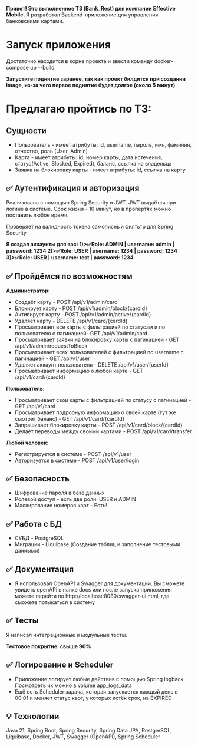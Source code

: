 <strong>Привет! Это выполненное ТЗ (Bank_Rest) для компании Effective Mobile. </strong>
Я разработал Backend-приложение для управления банковскими картами.

<h1>Запуск приложения</h1>
<p>Достаточно находится в корне проекта и ввести команду
docker-compose up --build</p>
<strong>Запустите поднятие заранее, 
так как проект билдится при создании image,
из-за чего первое поднятие будет долгое (около 5 минут)</strong>

<h1>Предлагаю пройтись по ТЗ:</h1>

<h2>Сущности</h2>
<ul>
<li>Пользователь - имеет атрибуты: id, username, 
пароль, имя, фамилия, отчество, роль (User, Admin)</li>
<li>Карта - имеет атрибуты: id, номер карты, дата истечения, 
статус(Active, Blocked, Expired), баланс, ссылка на владельца</li>
<li>Заявка на блокировку карты - имеет атрибуты: id, ссылка на карту</li>
</ul>

<h2>✅ Аутентификация и авторизация</h2>
<p>Реализована с помощью Spring Security и JWT. JWT выдаётся при логине в системе.
Срок жизни - 10 минут, но в пропертях можно поставить любое время.</p>
<p>Проверяет на валидность токена самописный филтьтр для Spring Security.</p>
<p><strong>Я создал аккаунты для вас: 
1)>✅Role: ADMIN | username: admin | password: 1234
2)>✅Role: USER  | username: 1234 | password: 1234
3)>✅Role: USER | username: test | password: 1234</strong></p>

<h2>✅ Пройдёмся по возможностям </h2>
<strong>Администратор:</strong>
  <ul>
    <li>Создаёт карту - POST /api/v1/admin/card</li>
    <li>Блокирует карту - POST /api/v1/admin/block/{cardId}</li>
    <li>Активирует карту - POST /api/v1/admin/active/{cardId}</li>
    <li>Удаляет карту - DELETE /api/v1/card/{cardId}</li>
    <li>Просматривает все карты с фильтрацией по статусам и по пользователю с пагинацией- GET /api/v1/admin/card</li>
    <li>Просматривает заявки на блокировку карты с пагинацией - GET /api/v1/admin/requestToBlock</li>
    <li>Просматривает всех пользователей с фильтрацией по username с пагинацией - GET /api/v1/user</li>
    <li>Удаляет аккаунт пользователя - DELETE /api/v1/user/{userId}</li>
    <li>Просматривает информацию о любой карте - GET /api/v1/card/{cardId}</li>
  </ul>

<strong>Пользователь:</strong>
  <ul>
    <li>Просматривает свои карты с фильтрацией по статусу с пагинацией - GET /api/v1/card</li>
    <li>Просматривает подробную информацию о своей карте (тут же смотрит баланс) - GET /api/v1/card/{cardId}</li>
    <li>Запрашивает блокировку карты - POST /api/v1/card/block/{cardId}</li>
    <li>Делает переводы между своими картами - POST /api/v1/card/transfer</li>
  </ul>

<strong>Любой человек:</strong>
  <ul>
    <li>Регистрируется в системе - POST /api/v1/user</li>
    <li>Авторизуется в системе - POST /api/v1/user/login</li>
  </ul>

<h2>✅ Безопасность</h2>
  <ul>
    <li>Шифрование пароля в базе данных</li>
    <li>Ролевой доступ - есть две роли: USER и ADMIN</li>
    <li>Маскирование номеров карт - Есть!</li>
  </ul>

<h2>✅ Работа с БД</h2>
  <ul>
    <li>СУБД - PostgreSQL</li>
    <li>Миграции - Liquibase (Создание таблиц и заполнение тестовыми данными)</li>
  </ul>

<h2>✅ Документация </h2>
  <ul>
    <li>Я использовал OpenAPI и Swagger для документации. 
Вы сможете увидеть openAPi в папке docs или после запуска приложения
можете перейти по http://localhost:8080/swagger-ui.html, где
сможете потыкаться в систему</li>
  </ul>

<h2>✅ Тесты </h2>
  <p>Я написал интеграционные и модульные тесты.</p>
    <p><strong>Тестовое покрытие: свыше 90%</strong></p>

<h2>✅ Логирование и Scheduler </h2>
  <ul>
    <li>Приложение логирует любые действия с помощью Spring logback. 
Посмотреть их можно в volume app_logs_data</li>
    <li>Ещё есть Scheduler задача, которая запускается каждый день в 00:01
и меняет статус карт, у которых истёк срок, на EXPIRED</li>
  </ul>

<h2>💡 Технологии</h2>
  <p>
    Java 21, Spring Boot, Spring Security, Spring Data JPA, PostgreSQL, Liquibase, Docker, JWT, Swagger (OpenAPI), Spring Scheduler
  </p>
